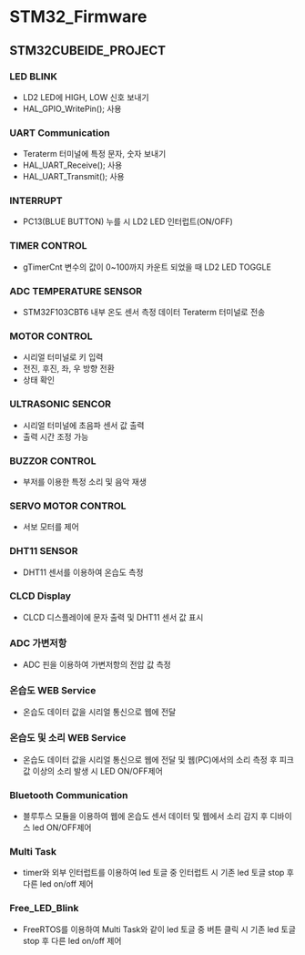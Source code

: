 # STM32_Firmware
## STM32CUBEIDE_PROJECT

### LED BLINK
- LD2 LED에 HIGH, LOW 신호 보내기
- HAL_GPIO_WritePin(); 사용

### UART Communication
- Teraterm 터미널에 특정 문자, 숫자 보내기
- HAL_UART_Receive(); 사용
- HAL_UART_Transmit(); 사용

### INTERRUPT
- PC13(BLUE BUTTON) 누를 시 LD2 LED 인터럽트(ON/OFF)

### TIMER CONTROL
- gTimerCnt 변수의 값이 0~100까지 카운트 되었을 때 LD2 LED TOGGLE

### ADC TEMPERATURE SENSOR
- STM32F103CBT6 내부 온도 센서 측정 데이터 Teraterm 터미널로 전송

### MOTOR CONTROL
- 시리얼 터미널로 키 입력
- 전진, 후진, 좌, 우 방향 전환
- 상태 확인

### ULTRASONIC SENCOR
- 시리얼 터미널에 초음파 센서 값 출력
- 출력 시간 조정 가능

### BUZZOR CONTROL
- 부저를 이용한 특정 소리 및 음악 재생

### SERVO MOTOR CONTROL
- 서보 모터를 제어

### DHT11 SENSOR
- DHT11 센서를 이용하여 온습도 측정

### CLCD Display
- CLCD 디스플레이에 문자 출력 및 DHT11 센서 값 표시

### ADC 가변저항
- ADC 핀을 이용하여 가변저항의 전압 값 측정

### 온습도 WEB Service
- 온습도 데이터 값을 시리얼 통신으로 웹에 전달 

### 온습도 및 소리 WEB Service
- 온습도 데이터 값을 시리얼 통신으로 웹에 전달 및 웹(PC)에서의 소리 측정 후 피크 값 이상의 소리 발생 시 LED ON/OFF제어

### Bluetooth Communication
- 블루투스 모듈을 이용하여 웹에 온습도 센서 데이터 및 웹에서 소리 감지 후 디바이스 led ON/OFF제어

### Multi Task
- timer와 외부 인터럽트를 이용하여 led 토글 중 인터럽트 시 기존 led 토글 stop 후 다른 led on/off 제어

### Free_LED_Blink
- FreeRTOS를 이용하여 Multi Task와 같이 led 토글 중 버튼 클릭 시 기존 led 토글 stop 후 다른 led on/off 제어



